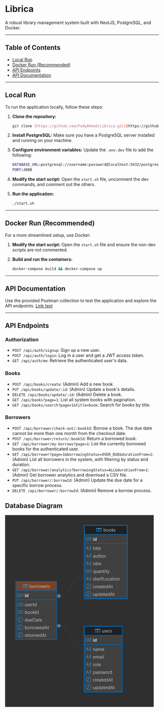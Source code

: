 # Librica

A robust library management system built with NestJS, PostgreSQL, and Docker.

---

## Table of Contents
- [Local Run](#local-run)
- [Docker Run (Recommended)](#docker-run-recommended)
- [API Endpoints](#api-endpoints)
- [API Documentation](#api-documentation)

---

## Local Run

To run the application locally, follow these steps:

1.  **Clone the repository:**
    ```bash
    git clone [https://github.com/FadyAhmed/Librica.git](https://github.com/FadyAhmed/Librica.git)
    ```

2.  **Install PostgreSQL:**
    Make sure you have a PostgreSQL server installed and running on your machine.

3.  **Configure environment variables:**
    Update the `.env.dev` file to add the following:
    ```bash
    DATABASE_URL=postgresql://username:password@localhost:5432/postgres?currentSchema=librica
    PORT=3000
    ```

4.  **Modify the start script:**
    Open the `start.sh` file, uncomment the dev commands, and comment out the others.

5.  **Run the application:**
    ```bash
    ./start.sh
    ```

---

## Docker Run (Recommended)

For a more streamlined setup, use Docker:

1.  **Modify the start script:**
    Open the `start.sh` file and ensure the non-dev scripts are not commented.

2.  **Build and run the containers:**
    ```bash
    docker-compose build && docker-compose up
    ```

---

## API Documentation

Use the provided Postman collection to test the application and explore the API endpoints.
[Link text](Librica.postman_collection.json)

---

## API Endpoints

### Authorization

-   `POST /api/auth/signup`: Sign up a new user.
-   `POST /api/auth/login`: Log in a user and get a JWT access token.
-   `GET /api/auth/me`: Retrieve the authenticated user's data.

### Books

-   `POST /api/books/create`: (Admin) Add a new book.
-   `PUT /api/books/update/:id`: (Admin) Update a book's details.
-   `DELETE /api/books/update/:id`: (Admin) Delete a book.
-   `GET /api/books?page=1`: List all system books with pagination.
-   `GET /api/books/search?page=1&title=book`: Search for books by title.

### Borrowers

-   `POST /api/borrower/check-out/:bookId`: Borrow a book. The due date cannot be more than one month from the checkout date.
-   `POST /api/borrower/return/:bookId`: Return a borrowed book.
-   `GET /api/borrower/my-borrows?page=1`: List the currently borrowed books for the authenticated user.
-   `GET /api/borrower?page=1&borrowingStatus=OVER_DUE&durationFrom=1`: (Admin) List all borrowers in the system, with filtering by status and duration.
-   `GET /api/borrower/analytics?borrowingStatus=ALL&durationFrom=1`: (Admin) Get borrower analytics and download a CSV file.
-   `PUT /api/borrower/:borrowId`: (Admin) Update the due date for a specific borrow process.
-   `DELETE /api/borrower/:borrowId`: (Admin) Remove a borrow process.

## Database Diagram
![Image description](./db-diagram.jpg)